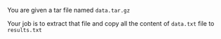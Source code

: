 You are given a tar file named `data.tar.gz`

Your job is to extract that file and copy all the content of `data.txt` file to `results.txt`